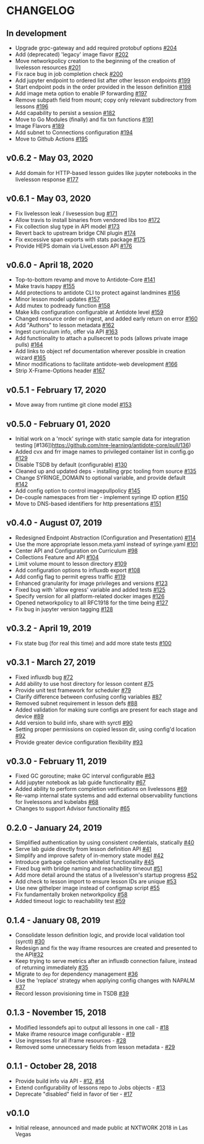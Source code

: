 # CHANGELOG

## In development

- Upgrade grpc-gateway and add required protobuf options [#204](https://github.com/nre-learning/antidote-core/pull/204)
- Add (deprecated) 'legacy' image flavor [#202](https://github.com/nre-learning/antidote-core/pull/202)
- Move networkpolicy creation to the beginning of the creation of livelesson resources  [#201](https://github.com/nre-learning/antidote-core/pull/201)
- Fix race bug in job completion check [#200](https://github.com/nre-learning/antidote-core/pull/200)
- Add jupyter endpoint to ordered list after other lesson endpoints [#199](https://github.com/nre-learning/antidote-core/pull/199)
- Start endpoint pods in the order provided in the lesson definition [#198](https://github.com/nre-learning/antidote-core/pull/198)
- Add image meta option to enable IP forwarding [#197](https://github.com/nre-learning/antidote-core/pull/197)
- Remove subpath field from mount; copy only relevant subdirectory from lessons [#196](https://github.com/nre-learning/antidote-core/pull/196)
- Add capability to persist a session [#182](https://github.com/nre-learning/antidote-core/pull/182)
- Move to Go Modules (finally) and fix txn functions [#191](https://github.com/nre-learning/antidote-core/pull/191)
- Image Flavors [#189](https://github.com/nre-learning/antidote-core/pull/189)
- Add subnet to Connections configuration [#194](https://github.com/nre-learning/antidote-core/pull/194)
- Move to Github Actions [#195](https://github.com/nre-learning/antidote-core/pull/195/)

## v0.6.2 - May 03, 2020

- Add domain for HTTP-based lesson guides like jupyter notebooks in the livelesson response [#177](https://github.com/nre-learning/antidote-core/pull/177)

## v0.6.1 - May 03, 2020

- Fix livelesson leak / livesession bug [#171](https://github.com/nre-learning/antidote-core/pull/171)
- Allow travis to install binaries from vendored libs too [#172](https://github.com/nre-learning/antidote-core/pull/172)
- Fix collection slug type in API model [#173](https://github.com/nre-learning/antidote-core/pull/173)
- Revert back to upstream bridge CNI plugin [#174](https://github.com/nre-learning/antidote-core/pull/174)
- Fix excessive span exports with stats package [#175](https://github.com/nre-learning/antidote-core/pull/175)
- Provide HEPS domain via LiveLesson API [#176](https://github.com/nre-learning/antidote-core/pull/176)

## v0.6.0 - April 18, 2020

- Top-to-bottom revamp and move to Antidote-Core [#141](https://github.com/nre-learning/antidote-core/pull/141)
- Make travis happy [#155](https://github.com/nre-learning/antidote-core/pull/155)
- Add protections to antidote CLI to protect against landmines [#156](https://github.com/nre-learning/antidote-core/pull/156)
- Minor lesson model updates [#157](https://github.com/nre-learning/antidote-core/pull/157)
- Add mutex to podready function [#158](https://github.com/nre-learning/antidote-core/pull/158)
- Make k8s configuration configurable at Antidote level [#159](https://github.com/nre-learning/antidote-core/pull/159)
- Changed resource order on ingest, and added early return on error [#160](https://github.com/nre-learning/antidote-core/pull/160)
- Add "Authors" to lesson metadata [#162](https://github.com/nre-learning/antidote-core/pull/162)
- Ingest curriculum info, offer via API [#163](https://github.com/nre-learning/antidote-core/pull/163)
- Add functionality to attach a pullsecret to pods (allows private image pulls) [#164](https://github.com/nre-learning/antidote-core/pull/164)
- Add links to object ref documentation wherever possible in creation wizard [#165](https://github.com/nre-learning/antidote-core/pull/165)
- Minor modifications to facilitate antidote-web development  [#166](https://github.com/nre-learning/antidote-core/pull/166)
- Strip X-Frame-Options header [#167](https://github.com/nre-learning/antidote-core/pull/167)

## v0.5.1 - February 17, 2020

- Move away from runtime git clone model [#153](https://github.com/nre-learning/antidote-core/pull/153)

## v0.5.0 - February 01, 2020

- Initial work on a 'mock' syringe with static sample data for integration testing [#136])https://github.com/nre-learning/antidote-core/pull/136)
- Added cvx and frr image names to privileged container list in config.go [#129](https://github.com/nre-learning/antidote-core/pull/129)
- Disable TSDB by default (configurable) [#130](https://github.com/nre-learning/antidote-core/pull/130)
- Cleaned up and updated deps - installing grpc tooling from source [#135](https://github.com/nre-learning/antidote-core/pull/135)
- Change SYRINGE_DOMAIN to optional variable, and provide default [#142](https://github.com/nre-learning/antidote-core/pull/142)
- Add config option to control imagepullpolicy [#145](https://github.com/nre-learning/antidote-core/pull/145)
- De-couple namespaces from tier - implement syringe ID option [#150](https://github.com/nre-learning/antidote-core/pull/150)
- Move to DNS-based identifiers for http presentations [#151](https://github.com/nre-learning/antidote-core/pull/151)

## v0.4.0 - August 07, 2019

- Redesigned Endpoint Abstraction (Configuration and Presentation) [#114](https://github.com/nre-learning/antidote-core/pull/114)
- Use the more appropriate lesson.meta.yaml instead of syringe.yaml [#101](https://github.com/nre-learning/antidote-core/pull/101)
- Center API and Configuration on Curriculum [#98](https://github.com/nre-learning/antidote-core/pull/98)
- Collections Feature and API [#104](https://github.com/nre-learning/antidote-core/pull/104)
- Limit volume mount to lesson directory [#109](https://github.com/nre-learning/antidote-core/pull/109)
- Add configuration options to influxdb export [#108](https://github.com/nre-learning/antidote-core/pull/108)
- Add config flag to permit egress traffic [#119](https://github.com/nre-learning/antidote-core/pull/119)
- Enhanced granularity for image privileges and versions [#123](https://github.com/nre-learning/antidote-core/pull/123)
- Fixed bug with 'allow egress' variable and added tests [#125](https://github.com/nre-learning/antidote-core/pull/125)
- Specify version for all platform-related docker images [#126](https://github.com/nre-learning/antidote-core/pull/126)
- Opened networkpolicy to all RFC1918 for the time being [#127](https://github.com/nre-learning/antidote-core/pull/127)
- Fix bug in jupyter version tagging [#128](https://github.com/nre-learning/antidote-core/pull/128)

## v0.3.2 - April 19, 2019

- Fix state bug (for real this time) and add more state tests [#100](https://github.com/nre-learning/antidote-core/pull/100)

## v0.3.1 - March 27, 2019

- Fixed influxdb bug [#72](https://github.com/nre-learning/antidote-core/pull/72)
- Add ability to use host directory for lesson content [#75](https://github.com/nre-learning/antidote-core/pull/75)
- Provide unit test framework for scheduler [#79](https://github.com/nre-learning/antidote-core/pull/79)
- Clarify difference between confusing config variables [#87](https://github.com/nre-learning/antidote-core/pull/87)
- Removed subnet requirement in lesson defs [#88](https://github.com/nre-learning/antidote-core/pull/88)
- Added validation for making sure configs are present for each stage and device [#89](https://github.com/nre-learning/antidote-core/pull/89)
- Add version to build info, share with syrctl [#90](https://github.com/nre-learning/antidote-core/pull/90)
- Setting proper permissions on copied lesson dir, using config'd location [#92](https://github.com/nre-learning/antidote-core/pull/92)
- Provide greater device configuration flexibility [#93](https://github.com/nre-learning/antidote-core/pull/93)

## v0.3.0 - February 11, 2019

- Fixed GC goroutine; make GC interval configurable [#63](https://github.com/nre-learning/antidote-core/pull/63)
- Add jupyter notebook as lab guide functionality [#67](https://github.com/nre-learning/antidote-core/pull/67)
- Added ability to perform completion verifications on livelessons [#69](https://github.com/nre-learning/antidote-core/pull/69)
- Re-vamp internal state systems and add external observability functions for livelessons and kubelabs [#68](https://github.com/nre-learning/antidote-core/pull/68)
- Changes to support Advisor functionality [#65](https://github.com/nre-learning/antidote-core/pull/65)

## 0.2.0 - January 24, 2019

- Simplified authentication by using consistent credentials, statically [#40](https://github.com/nre-learning/antidote-core/pull/40)
- Serve lab guide directly from lesson definition API [#41](https://github.com/nre-learning/antidote-core/pull/41)
- Simplify and improve safety of in-memory state model [#42](https://github.com/nre-learning/antidote-core/pull/42)
- Introduce garbage collection whitelist functionality [#45](https://github.com/nre-learning/antidote-core/pull/45)
- Fixed bug with bridge naming and reachability timeout [#51](https://github.com/nre-learning/antidote-core/pull/51)
- Add more detail around the status of a livelesson's startup progress [#52](https://github.com/nre-learning/antidote-core/pull/52)
- Add check to lesson import to ensure lesson IDs are unique [#53](https://github.com/nre-learning/antidote-core/pull/53)
- Use new githelper image instead of configmap script [#55](https://github.com/nre-learning/antidote-core/pull/55)
- Fix fundamentally broken networkpolicy [#58](https://github.com/nre-learning/antidote-core/pull/58)
- Added timeout logic to reachability test [#59](https://github.com/nre-learning/antidote-core/pull/59)

## 0.1.4 - January 08, 2019

- Consolidate lesson definition logic, and provide local validation tool (syrctl) [#30](https://github.com/nre-learning/antidote-core/pull/30)
- Redesign and fix the way iframe resources are created and presented to the API[#32](https://github.com/nre-learning/antidote-core/pull/32)
- Keep trying to serve metrics after an influxdb connection failure, instead of returning immediately [#35](https://github.com/nre-learning/antidote-core/pull/35)
- Migrate to `dep` for dependency management [#36](https://github.com/nre-learning/antidote-core/pull/36)
- Use the 'replace' strategy when applying config changes with NAPALM [#37](https://github.com/nre-learning/antidote-core/pull/37)
- Record lesson provisioning time in TSDB [#39](https://github.com/nre-learning/antidote-core/pull/39)

## 0.1.3 - November 15, 2018

- Modified lessondefs api to output all lessons in one call - [#18](https://github.com/nre-learning/antidote-core/pull/18)
- Make iframe resource image configurable - [#19](https://github.com/nre-learning/antidote-core/pull/19)
- Use ingresses for all iframe resources - [#28](https://github.com/nre-learning/antidote-core/pull/28)
- Removed some unnecessary fields from lesson metadata - [#29](https://github.com/nre-learning/antidote-core/pull/29)

## 0.1.1 - October 28, 2018

- Provide build info via API - [#12](https://github.com/nre-learning/antidote-core/pull/12), [#14](https://github.com/nre-learning/antidote-core/pull/14)
- Extend configurability of lessons repo to Jobs objects - [#13](https://github.com/nre-learning/antidote-core/pull/13)
- Deprecate "disabled" field in favor of tier - [#17](https://github.com/nre-learning/antidote-core/issues/17)

## v0.1.0

- Initial release, announced and made public at NXTWORK 2018 in Las Vegas

